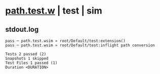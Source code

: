 # [path.test.w](../../../../../../examples/tests/sdk_tests/fs/path.test.w) | test | sim

## stdout.log
```log
pass ─ path.test.wsim » root/Default/test:extension()             
pass ─ path.test.wsim » root/Default/test:inflight path conversion

Tests 2 passed (2)
Snapshots 1 skipped
Test Files 1 passed (1)
Duration <DURATION>
```

